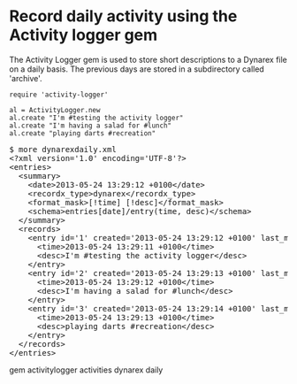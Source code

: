 # Record daily activity using the Activity logger gem

The Activity Logger gem is used to store short descriptions to a Dynarex file on a daily basis. The previous days are stored in a subdirectory called 'archive'.

    require 'activity-logger'

    al = ActivityLogger.new
    al.create "I'm #testing the activity logger"
    al.create "I'm having a salad for #lunch"
    al.create "playing darts #recreation"

<pre>
$ more dynarexdaily.xml
&lt;?xml version='1.0' encoding='UTF-8'?&gt;
&lt;entries&gt;
  &lt;summary&gt;
    &lt;date&gt;2013-05-24 13:29:12 +0100&lt;/date&gt;
    &lt;recordx_type&gt;dynarex&lt;/recordx_type&gt;
    &lt;format_mask&gt;[!time] [!desc]&lt;/format_mask&gt;
    &lt;schema&gt;entries[date]/entry(time, desc)&lt;/schema&gt;
  &lt;/summary&gt;
  &lt;records&gt;
    &lt;entry id='1' created='2013-05-24 13:29:12 +0100' last_modified=''&gt;
      &lt;time&gt;2013-05-24 13:29:11 +0100&lt;/time&gt;
      &lt;desc&gt;I'm #testing the activity logger&lt;/desc&gt;
    &lt;/entry&gt;
    &lt;entry id='2' created='2013-05-24 13:29:13 +0100' last_modified=''&gt;
      &lt;time&gt;2013-05-24 13:29:12 +0100&lt;/time&gt;
      &lt;desc&gt;I'm having a salad for #lunch&lt;/desc&gt;
    &lt;/entry&gt;
    &lt;entry id='3' created='2013-05-24 13:29:14 +0100' last_modified=''&gt;
      &lt;time&gt;2013-05-24 13:29:13 +0100&lt;/time&gt;
      &lt;desc&gt;playing darts #recreation&lt;/desc&gt;
    &lt;/entry&gt;
  &lt;/records&gt;
&lt;/entries&gt;
</pre>

gem activitylogger activities dynarex daily
